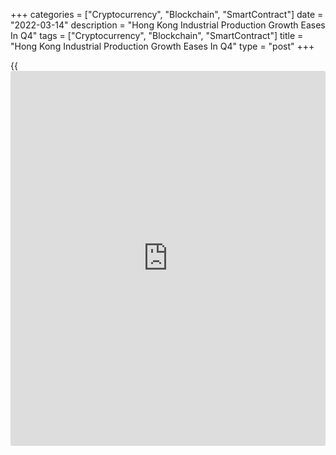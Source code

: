 +++
categories = ["Cryptocurrency", "Blockchain", "SmartContract"]
date = "2022-03-14"
description = "Hong Kong Industrial Production Growth Eases In Q4"
tags = ["Cryptocurrency", "Blockchain", "SmartContract"]
title = "Hong Kong Industrial Production Growth Eases In Q4"
type = "post"
+++

{{<iframe id="large-banner" src="https://www.bounty.group/#slide=7.0" width="100%" height="600" scrolling="no" style="border: 0px solid rgb(216, 221, 230); border-radius: 3px;">}}

Hong Kong's manufacturing output increased at a softer pace in the
fourth quarter, the provisional data from the Census and Statistics
Department showed on Monday.

Manufacturing output gained 5.8 percent year-on-year in the fourth
quarter, following a 7.6 percent increase a quarter ago.

On a quarterly basis, manufacturing output fell 1.7 percent in the
fourth quarter.

The producer prices rose 1.2 percent annually in the fourth quarter,
after a 0.8 percent decline in the previous quarter.

In 2021, industrial production grew 5.5 percent and producer prices
gained 1.2 percent.

For comments and feedback [contact](https://www.playgroundfx.com/contact/): editorial@rtt[news](https://www.letsplayfx.com/blog/forex-news-website/).com

[Economic News][1]

 **What parts of the world are seeing the best (and worst) economic
performances lately? Click[here][2] to check out our [Econ Scorecard][2]
and find out! See up-to-the-moment [ranking](https://www.playgroundfx.com/blog/crypto-exchange-ranking/)s for the best and worst
performers in [GDP][3], [unemployment rate][4], [inflation][5] and much
more.**

   1. www.rtt[news](https://www.letsplayfx.com/blog/forex-news-website/).com/Content/EconomicNews.aspx
   2. www.rtt[news](https://www.letsplayfx.com/blog/forex-news-website/).com/economic-scorecard/world-rank/retail-sales/highest-performance.aspx
   3. www.rtt[news](https://www.letsplayfx.com/blog/forex-news-website/).com/economic-scorecard/world-rank/GDP/highest-performance.aspx
   4. www.rtt[news](https://www.letsplayfx.com/blog/forex-news-website/).com/economic-scorecard/world-rank/unemployment-rate/lowest-performance.aspx
   5. www.rtt[news](https://www.letsplayfx.com/blog/forex-news-website/).com/economic-scorecard/world-rank/CPI/highest-performance.aspx